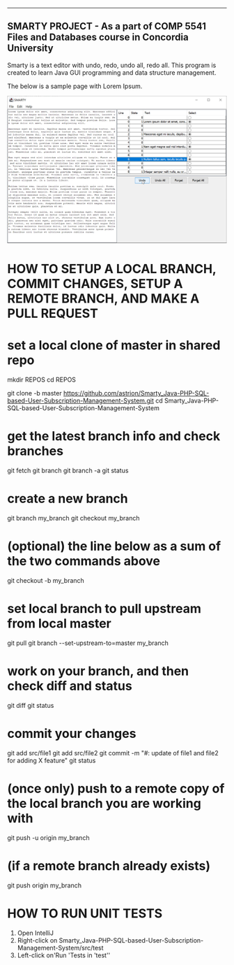 --------------
SMARTY PROJECT - As a part of COMP 5541 Files and Databases course in Concordia University
--------------


Smarty is a text editor with undo, redo, undo all, redo all. This program is created to learn Java GUI programming and data structure management.

The below is a sample page with Lorem Ipsum.

![Smarty text editor is being displayed with Lorem Ipsum](smarty.png "Smarty Text Editor")

# HOW TO SETUP A LOCAL BRANCH, COMMIT CHANGES, SETUP A REMOTE BRANCH, AND MAKE A PULL REQUEST

# set a local clone of master in shared repo
mkdir REPOS
cd REPOS

git clone -b master https://github.com/astrion/Smarty_Java-PHP-SQL-based-User-Subscription-Management-System.git
cd Smarty_Java-PHP-SQL-based-User-Subscription-Management-System

# get the latest branch info and check branches
git fetch
git branch
git branch -a
git status

# create a new branch
git branch my_branch
git checkout my_branch

# (optional) the line below as a sum of the two commands above
git checkout -b my_branch

# set local branch to pull upstream from local master
git pull
git branch --set-upstream-to=master my_branch

# work on your branch, and then check diff and status
git diff
git status

# commit your changes
git add src/file1
git add src/file2
git commit -m "#: update of file1 and file2 for adding X feature"
git status

# (once only) push to a remote copy of the local branch you are working with
git push -u origin my_branch

# (if a remote branch already exists)
git push origin my_branch


# HOW TO RUN UNIT TESTS
1. Open IntelliJ
2. Right-click on Smarty_Java-PHP-SQL-based-User-Subscription-Management-System/src/test
3. Left-click on'Run 'Tests in 'test''